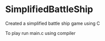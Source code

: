 # SimplifiedBattleShip
Created a simplified battle ship game using C

To play run main.c using compiler
